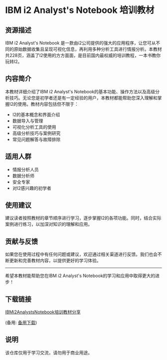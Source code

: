 # IBM i2 Analyst's Notebook 培训教材

## 资源描述

IBM i2 Analyst's Notebook 是一款由i2公司提供的强大的应用程序，让您可从不同的原始数据收集且呈现可视化信息，再利用多种分析工具进行情报分析。本教材共228页，涵盖了I2使用的方方面面，是目前国内最权威的培训教程，一本书教你玩转I2。

## 内容简介

本教材详细介绍了IBM i2 Analyst's Notebook的基本功能、操作方法以及高级分析技巧。无论您是初学者还是有一定经验的用户，本教材都能帮助您深入理解和掌握I2的使用。教材内容包括但不限于：

- I2的基本概念和界面介绍
- 数据导入与管理
- 可视化分析工具的使用
- 高级分析技巧与案例研究
- 常见问题解答与故障排除

## 适用人群

- 情报分析人员
- 数据分析师
- 安全专家
- 对I2感兴趣的初学者

## 使用建议

建议读者按照教材的章节顺序进行学习，逐步掌握I2的各项功能。同时，结合实际案例进行练习，以加深对知识的理解和应用。

## 贡献与反馈

如果您在使用过程中有任何问题或建议，欢迎通过相关渠道进行反馈。我们也会不断更新和完善教材内容，以提供更好的学习体验。

---

希望本教材能帮助您在IBM i2 Analyst's Notebook的学习和应用中取得更大的进步！

## 下载链接
[IBMi2AnalystsNotebook培训教材分享](https://pan.quark.cn/s/62067da55426) 

(备用: [备用下载](https://pan.baidu.com/s/1aGaC0CBeKP08bpVxggLNFg?pwd=1234))

## 说明

该仓库仅用于学习交流，请勿用于商业用途。
